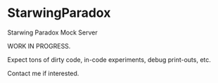 # StarwingParadox
Starwing Paradox Mock Server

WORK IN PROGRESS.

Expect tons of dirty code, in-code experiments, debug print-outs, etc.

Contact me if interested.

